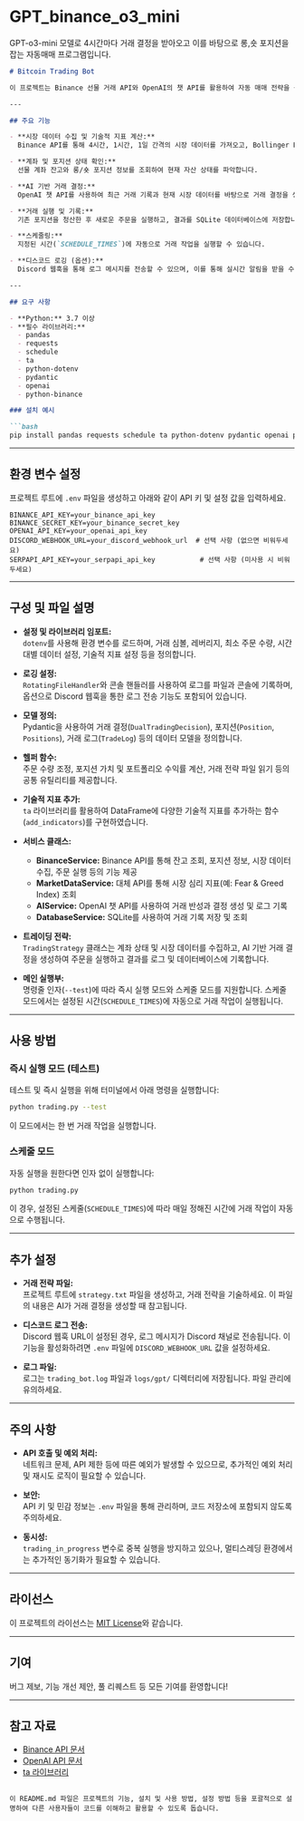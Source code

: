 # GPT_binance_o3_mini
GPT-o3-mini 모델로 4시간마다 거래 결정을 받아오고 이를 바탕으로 롱,숏 포지션을 잡는 자동매매 프로그램입니다.

```markdown
# Bitcoin Trading Bot

이 프로젝트는 Binance 선물 거래 API와 OpenAI의 챗 API를 활용하여 자동 매매 전략을 구현한 Python 기반의 트레이딩 봇입니다. 기술적 지표 분석(ta 라이브러리 사용), 계좌 및 포지션 모니터링, AI 기반 거래 결정 생성, 주문 실행 및 거래 기록 저장(SQLite) 등의 기능을 제공합니다.

---

## 주요 기능

- **시장 데이터 수집 및 기술적 지표 계산:**  
  Binance API를 통해 4시간, 1시간, 1일 간격의 시장 데이터를 가져오고, Bollinger Bands, RSI, MACD, 이동평균선, ATR 등 다양한 기술적 지표를 계산합니다.

- **계좌 및 포지션 상태 확인:**  
  선물 계좌 잔고와 롱/숏 포지션 정보를 조회하여 현재 자산 상태를 파악합니다.

- **AI 기반 거래 결정:**  
  OpenAI 챗 API를 사용하여 최근 거래 기록과 현재 시장 데이터를 바탕으로 거래 결정을 생성합니다. 거래 결정은 롱, 숏 또는 홀드 중 하나로 결정되며, 포지션 비율 및 사유도 함께 제공합니다.

- **거래 실행 및 기록:**  
  기존 포지션을 청산한 후 새로운 주문을 실행하고, 결과를 SQLite 데이터베이스에 저장합니다.

- **스케줄링:**  
  지정된 시간(`SCHEDULE_TIMES`)에 자동으로 거래 작업을 실행할 수 있습니다.

- **디스코드 로깅 (옵션):**  
  Discord 웹훅을 통해 로그 메시지를 전송할 수 있으며, 이를 통해 실시간 알림을 받을 수 있습니다.

---

## 요구 사항

- **Python:** 3.7 이상
- **필수 라이브러리:**  
  - pandas
  - requests
  - schedule
  - ta
  - python-dotenv
  - pydantic
  - openai
  - python-binance

### 설치 예시

```bash
pip install pandas requests schedule ta python-dotenv pydantic openai python-binance
```

---

## 환경 변수 설정

프로젝트 루트에 `.env` 파일을 생성하고 아래와 같이 API 키 및 설정 값을 입력하세요.

```env
BINANCE_API_KEY=your_binance_api_key
BINANCE_SECRET_KEY=your_binance_secret_key
OPENAI_API_KEY=your_openai_api_key
DISCORD_WEBHOOK_URL=your_discord_webhook_url  # 선택 사항 (없으면 비워두세요)
SERPAPI_API_KEY=your_serpapi_api_key           # 선택 사항 (미사용 시 비워두세요)
```

---

## 구성 및 파일 설명

- **설정 및 라이브러리 임포트:**  
  `dotenv`를 사용해 환경 변수를 로드하며, 거래 심볼, 레버리지, 최소 주문 수량, 시간대별 데이터 설정, 기술적 지표 설정 등을 정의합니다.

- **로깅 설정:**  
  `RotatingFileHandler`와 콘솔 핸들러를 사용하여 로그를 파일과 콘솔에 기록하며, 옵션으로 Discord 웹훅을 통한 로그 전송 기능도 포함되어 있습니다.

- **모델 정의:**  
  Pydantic을 사용하여 거래 결정(`DualTradingDecision`), 포지션(`Position`, `Positions`), 거래 로그(`TradeLog`) 등의 데이터 모델을 정의합니다.

- **헬퍼 함수:**  
  주문 수량 조정, 포지션 가치 및 포트폴리오 수익률 계산, 거래 전략 파일 읽기 등의 공통 유틸리티를 제공합니다.

- **기술적 지표 추가:**  
  `ta` 라이브러리를 활용하여 DataFrame에 다양한 기술적 지표를 추가하는 함수(`add_indicators`)를 구현하였습니다.

- **서비스 클래스:**  
  - **BinanceService:** Binance API를 통해 잔고 조회, 포지션 정보, 시장 데이터 수집, 주문 실행 등의 기능 제공  
  - **MarketDataService:** 대체 API를 통해 시장 심리 지표(예: Fear & Greed Index) 조회  
  - **AIService:** OpenAI 챗 API를 사용하여 거래 반성과 결정 생성 및 로그 기록  
  - **DatabaseService:** SQLite를 사용하여 거래 기록 저장 및 조회

- **트레이딩 전략:**  
  `TradingStrategy` 클래스는 계좌 상태 및 시장 데이터를 수집하고, AI 기반 거래 결정을 생성하여 주문을 실행하고 결과를 로그 및 데이터베이스에 기록합니다.

- **메인 실행부:**  
  명령줄 인자(`--test`)에 따라 즉시 실행 모드와 스케줄 모드를 지원합니다. 스케줄 모드에서는 설정된 시간(`SCHEDULE_TIMES`)에 자동으로 거래 작업이 실행됩니다.

---

## 사용 방법

### 즉시 실행 모드 (테스트)

테스트 및 즉시 실행을 위해 터미널에서 아래 명령을 실행합니다:

```bash
python trading.py --test
```

이 모드에서는 한 번 거래 작업을 실행합니다.

### 스케줄 모드

자동 실행을 원한다면 인자 없이 실행합니다:

```bash
python trading.py
```

이 경우, 설정된 스케줄(`SCHEDULE_TIMES`)에 따라 매일 정해진 시간에 거래 작업이 자동으로 수행됩니다.

---

## 추가 설정

- **거래 전략 파일:**  
  프로젝트 루트에 `strategy.txt` 파일을 생성하고, 거래 전략을 기술하세요. 이 파일의 내용은 AI가 거래 결정을 생성할 때 참고됩니다.

- **디스코드 로그 전송:**  
  Discord 웹훅 URL이 설정된 경우, 로그 메시지가 Discord 채널로 전송됩니다. 이 기능을 활성화하려면 `.env` 파일에 `DISCORD_WEBHOOK_URL` 값을 설정하세요.

- **로그 파일:**  
  로그는 `trading_bot.log` 파일과 `logs/gpt/` 디렉터리에 저장됩니다. 파일 관리에 유의하세요.

---

## 주의 사항

- **API 호출 및 예외 처리:**  
  네트워크 문제, API 제한 등에 따른 예외가 발생할 수 있으므로, 추가적인 예외 처리 및 재시도 로직이 필요할 수 있습니다.

- **보안:**  
  API 키 및 민감 정보는 `.env` 파일을 통해 관리하며, 코드 저장소에 포함되지 않도록 주의하세요.

- **동시성:**  
  `trading_in_progress` 변수로 중복 실행을 방지하고 있으나, 멀티스레딩 환경에서는 추가적인 동기화가 필요할 수 있습니다.

---

## 라이선스

이 프로젝트의 라이선스는 [MIT License](LICENSE)와 같습니다.

---

## 기여

버그 제보, 기능 개선 제안, 풀 리퀘스트 등 모든 기여를 환영합니다!

---

## 참고 자료

- [Binance API 문서](https://binance-docs.github.io/apidocs/futures/en/)
- [OpenAI API 문서](https://beta.openai.com/docs/)
- [ta 라이브러리](https://technical-analysis-library-in-python.readthedocs.io/)

```

이 README.md 파일은 프로젝트의 기능, 설치 및 사용 방법, 설정 방법 등을 포괄적으로 설명하여 다른 사용자들이 코드를 이해하고 활용할 수 있도록 돕습니다.
